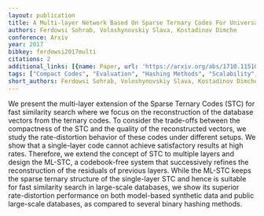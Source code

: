 ```yaml
---
layout: publication
title: A Multi-layer Network Based On Sparse Ternary Codes For Universal Vector Compression
authors: Ferdowsi Sohrab, Voloshynovskiy Slava, Kostadinov Dimche
conference: Arxiv
year: 2017
bibkey: ferdowsi2017multi
citations: 2
additional_links: [{name: Paper, url: 'https://arxiv.org/abs/1710.11510'}]
tags: ["Compact Codes", "Evaluation", "Hashing Methods", "Scalability", "Similarity Search"]
short_authors: Ferdowsi Sohrab, Voloshynovskiy Slava, Kostadinov Dimche
---
```

We present the multi-layer extension of the Sparse Ternary Codes (STC) for
fast similarity search where we focus on the reconstruction of the database
vectors from the ternary codes. To consider the trade-offs between the
compactness of the STC and the quality of the reconstructed vectors, we study
the rate-distortion behavior of these codes under different setups. We show
that a single-layer code cannot achieve satisfactory results at high rates.
Therefore, we extend the concept of STC to multiple layers and design the
ML-STC, a codebook-free system that successively refines the reconstruction of
the residuals of previous layers. While the ML-STC keeps the sparse ternary
structure of the single-layer STC and hence is suitable for fast similarity
search in large-scale databases, we show its superior rate-distortion
performance on both model-based synthetic data and public large-scale
databases, as compared to several binary hashing methods.